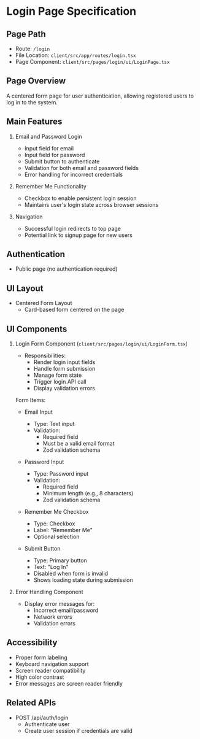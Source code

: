 # Login Page Specification

## Page Path
- Route: `/login`
- File Location: `client/src/app/routes/login.tsx`
- Page Component: `client/src/pages/login/ui/LoginPage.tsx`

## Page Overview
A centered form page for user authentication, allowing registered users to log in to the system.

## Main Features
1. Email and Password Login
   - Input field for email
   - Input field for password
   - Submit button to authenticate
   - Validation for both email and password fields
   - Error handling for incorrect credentials

2. Remember Me Functionality
   - Checkbox to enable persistent login session
   - Maintains user's login state across browser sessions

3. Navigation
   - Successful login redirects to top page
   - Potential link to signup page for new users

## Authentication
- Public page (no authentication required)

## UI Layout
- Centered Form Layout
  - Card-based form centered on the page

## UI Components
1. Login Form Component (`client/src/pages/login/ui/LoginForm.tsx`)
   - Responsibilities:
     * Render login input fields
     * Handle form submission
     * Manage form state
     * Trigger login API call
     * Display validation errors

   Form Items:
   - Email Input
     * Type: Text input
     * Validation:
       - Required field
       - Must be a valid email format
       - Zod validation schema

   - Password Input
     * Type: Password input
     * Validation:
       - Required field
       - Minimum length (e.g., 8 characters)
       - Zod validation schema

   - Remember Me Checkbox
     * Type: Checkbox
     * Label: "Remember Me"
     * Optional selection

   - Submit Button
     * Type: Primary button
     * Text: "Log In"
     * Disabled when form is invalid
     * Shows loading state during submission

2. Error Handling Component
   - Display error messages for:
     * Incorrect email/password
     * Network errors
     * Validation errors

## Accessibility
- Proper form labeling
- Keyboard navigation support
- Screen reader compatibility
- High color contrast
- Error messages are screen reader friendly

## Related APIs
- POST /api/auth/login
  * Authenticate user
  * Create user session if credentials are valid